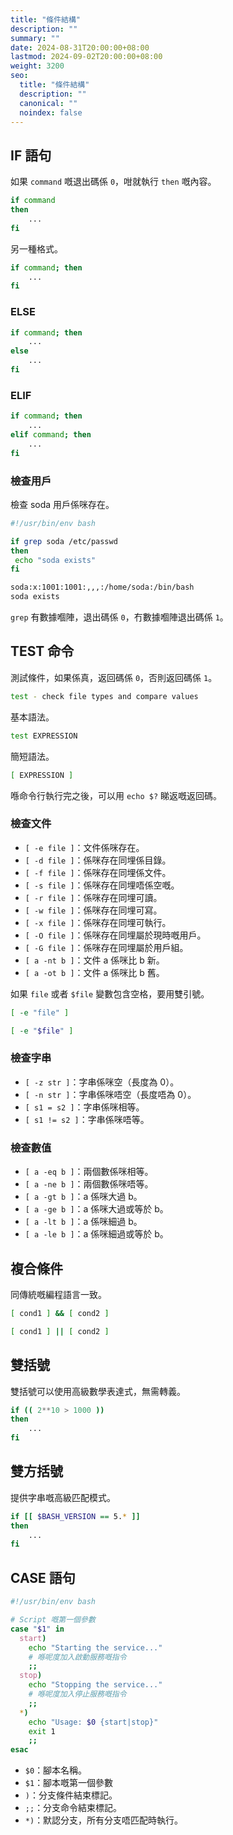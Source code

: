 ```yaml
---
title: "條件結構"
description: ""
summary: ""
date: 2024-08-31T20:00:00+08:00
lastmod: 2024-09-02T20:00:00+08:00
weight: 3200
seo:
  title: "條件結構"
  description: ""
  canonical: ""
  noindex: false
---
```


## IF 語句

如果 `command` 嘅退出碼係 `0`，咁就執行 `then` 嘅內容。

```bash {frame="none"}
if command
then
    ...
fi
```

另一種格式。

```bash {frame="none"}
if command; then
    ...
fi
```

### ELSE

```bash {frame="none"}
if command; then
    ...
else
    ...
fi
```

### ELIF

```bash {frame="none"}
if command; then
    ...
elif command; then
    ...
fi
```

### 檢查用戶

檢查 soda 用戶係咪存在。

```bash {frame="none"}
#!/usr/bin/env bash

if grep soda /etc/passwd
then
 echo "soda exists"
fi
```

```bash {frame="none"}
soda:x:1001:1001:,,,:/home/soda:/bin/bash
soda exists
```

`grep` 有數據嗰陣，退出碼係 `0`，冇數據嗰陣退出碼係 `1`。

## TEST 命令

測試條件，如果係真，返回碼係 `0`，否則返回碼係 `1`。

```bash {frame="none"}
test - check file types and compare values
```

基本語法。

```bash {frame="none"}
test EXPRESSION
```

簡短語法。

```bash {frame="none"}
[ EXPRESSION ]
```

喺命令行執行完之後，可以用 `echo $?` 睇返嘅返回碼。

### 檢查文件

* `[ -e file ]`：文件係咪存在。
* `[ -d file ]`：係咪存在同埋係目錄。
* `[ -f file ]`：係咪存在同埋係文件。
* `[ -s file ]`：係咪存在同埋唔係空嘅。
* `[ -r file ]`：係咪存在同埋可讀。
* `[ -w file ]`：係咪存在同埋可寫。
* `[ -x file ]`：係咪存在同埋可執行。
* `[ -O file ]`：係咪存在同埋屬於現時嘅用戶。
* `[ -G file ]`：係咪存在同埋屬於用戶組。
* `[ a -nt b ]`：文件 a 係咪比 b 新。
* `[ a -ot b ]`：文件 a 係咪比 b 舊。

如果 `file` 或者 `$file` 變數包含空格，要用雙引號。

```bash {frame="none"}
[ -e "file" ]
```

```bash {frame="none"}
[ -e "$file" ]
```

### 檢查字串

* `[ -z str ]`：字串係咪空（長度為 0）。
* `[ -n str ]`：字串係咪唔空（長度唔為 0）。
* `[ s1 = s2 ]`：字串係咪相等。
* `[ s1 != s2 ]`：字串係咪唔等。

### 檢查數值

* `[ a -eq b ]`：兩個數係咪相等。
* `[ a -ne b ]`：兩個數係咪唔等。
* `[ a -gt b ]`：a 係咪大過 b。
* `[ a -ge b ]`：a 係咪大過或等於 b。
* `[ a -lt b ]`：a 係咪細過 b。
* `[ a -le b ]`：a 係咪細過或等於 b。

## 複合條件

同傳統嘅編程語言一致。

```bash {frame="none"}
[ cond1 ] && [ cond2 ]
```

```bash {frame="none"}
[ cond1 ] || [ cond2 ]
```

## 雙括號

雙括號可以使用高級數學表達式，無需轉義。

```bash {frame="none"}
if (( 2**10 > 1000 ))
then
    ...
fi
```

## 雙方括號

提供字串嘅高級匹配模式。

```bash {frame="none"}
if [[ $BASH_VERSION == 5.* ]]
then
    ...
fi
```

## CASE 語句

```bash {frame="none"}
#!/usr/bin/env bash

# Script 嘅第一個參數
case "$1" in
  start)
    echo "Starting the service..."
    # 喺呢度加入啟動服務嘅指令
    ;;
  stop)
    echo "Stopping the service..."
    # 喺呢度加入停止服務嘅指令
    ;;
  *)
    echo "Usage: $0 {start|stop}"
    exit 1
    ;;
esac
```

* `$0`：腳本名稱。
* `$1`：腳本嘅第一個參數
* `)`：分支條件結束標記。
* `;;`：分支命令結束標記。
* `*)`：默認分支，所有分支唔匹配時執行。
